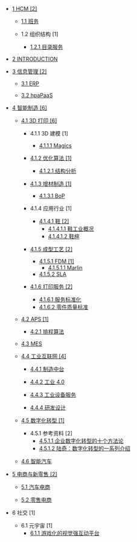   - [1 HCM [2]](/HCM/README.md)
    - [1.1 班务](/HCM/班务/README.md)
      
    - 1.2 组织结构 [1]
      - [1.2.1 目录服务](/HCM/组织结构/目录服务.md)
  - [2 INTRODUCTION](/INTRODUCTION.md)
  - [3 信息管理 [2]](/信息管理/README.md)
    - [3.1 ERP](/信息管理/ERP/README.md)
      
    - [3.2 hpaPaaS](/信息管理/hpaPaaS/README.md)
      
  - [4 智能制造 [6]](/智能制造/README.md)
    - [4.1 3D 打印 [6]](/智能制造/3D%20打印/README.md)
      - 4.1.1 3D 建模 [1]
        - [4.1.1.1 Magics](/智能制造/3D%20打印/3D%20建模/Magics/README.md)
          
      - [4.1.2 优化算法 [1]](/智能制造/3D%20打印/优化算法/README.md)
        - [4.1.2.1 结构分析](/智能制造/3D%20打印/优化算法/结构分析.md)
      - [4.1.3 增材制造 [1]](/智能制造/3D%20打印/增材制造/README.md)
        - [4.1.3.1 BoP](/智能制造/3D%20打印/增材制造/BoP.md)
      - 4.1.4 应用行业 [1]
        - [4.1.4.1 鞋 [2]](/智能制造/3D%20打印/应用行业/鞋/README.md)
          - [4.1.4.1.1 鞋工业概况](/智能制造/3D%20打印/应用行业/鞋/鞋工业概况.md)
          - [4.1.4.1.2 鞋楦](/智能制造/3D%20打印/应用行业/鞋/鞋楦.md)
      - [4.1.5 成型工艺 [2]](/智能制造/3D%20打印/成型工艺/README.md)
        - [4.1.5.1 FDM [1]](/智能制造/3D%20打印/成型工艺/FDM/README.md)
          - [4.1.5.1.1 Marlin](/智能制造/3D%20打印/成型工艺/FDM/Marlin.md)
        - [4.1.5.2 SLA](/智能制造/3D%20打印/成型工艺/SLA/README.md)
          
      - [4.1.6 打印服务 [2]](/智能制造/3D%20打印/打印服务/README.md)
        - [4.1.6.1 服务标准化](/智能制造/3D%20打印/打印服务/服务标准化.md)
        - [4.1.6.2 零件质量标准](/智能制造/3D%20打印/打印服务/零件质量标准.md)
    - [4.2 APS [1]](/智能制造/APS/README.md)
      - [4.2.1 排程算法](/智能制造/APS/排程算法.md)
    - [4.3 MES](/智能制造/MES/README.md)
      
    - [4.4 工业互联网 [4]](/智能制造/工业互联网/README.md)
      - [4.4.1 制造中台](/智能制造/工业互联网/制造中台/README.md)
        
      - [4.4.2 工业 4.0](/智能制造/工业互联网/工业%204.0/README.md)
        
      - [4.4.3 工业设备服务](/智能制造/工业互联网/工业设备服务/README.md)
        
      - [4.4.4 研发设计](/智能制造/工业互联网/研发设计/README.md)
        
    - [4.5 数字化转型 [1]](/智能制造/数字化转型/README.md)
      - 4.5.1 参考资料 [2]
        - [4.5.1.1 企业数字化转型的十个方法论](/智能制造/数字化转型/.more/2021-企业数字化转型的十个方法论.md)
        - [4.5.1.2 陆奇：数字化转型的一系列介绍](/智能制造/数字化转型/.more/陆奇：数字化转型的一系列介绍.md)
    - [4.6 智能汽车](/智能制造/智能汽车/README.md)
      
  - [5 电商与新零售 [2]](/电商与新零售/README.md)
    - [5.1 汽车电商](/电商与新零售/汽车电商/README.md)
      
    - [5.2 零售电商](/电商与新零售/零售电商/README.md)
      
  - 6 社交 [1]
    - 6.1 元宇宙 [1]
      - [6.1.1 游戏化的视觉强互动平台](/社交/元宇宙/游戏化的视觉强互动平台.md)